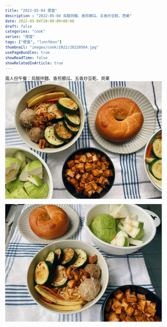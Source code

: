 ```yaml
---
title: "2022-05-04 便當"
description : "2022-05-04 烏醋拌麵、香煎櫛瓜、五香炒豆乾、芭樂"
date: 2022-05-04T20:00:00+08:00
draft: false
categories: "cook"
series: "便當"
tags: ["便當", "lunchbox"]
thumbnail: "images/cook/2022/20220504.jpg"
usePageBundles: true
showReadTime: false
showRelatedInArticle: true
---
```


兩人份午餐：烏醋拌麵、香煎櫛瓜、五香炒豆乾、貝果
![2022-05-04 烏醋拌麵、香煎櫛瓜、五香炒豆乾、芭樂](20220504_bento_1.jpg)

![2022-05-04 烏醋拌麵、香煎櫛瓜、五香炒豆乾、芭樂](20220504_bento_2.jpg)
